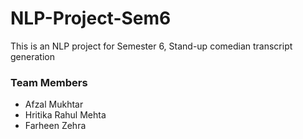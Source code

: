 # NLP-Project-Sem6
This is an NLP project for Semester 6, Stand-up comedian transcript generation

### Team Members
* Afzal Mukhtar
* Hritika Rahul Mehta
* Farheen Zehra
